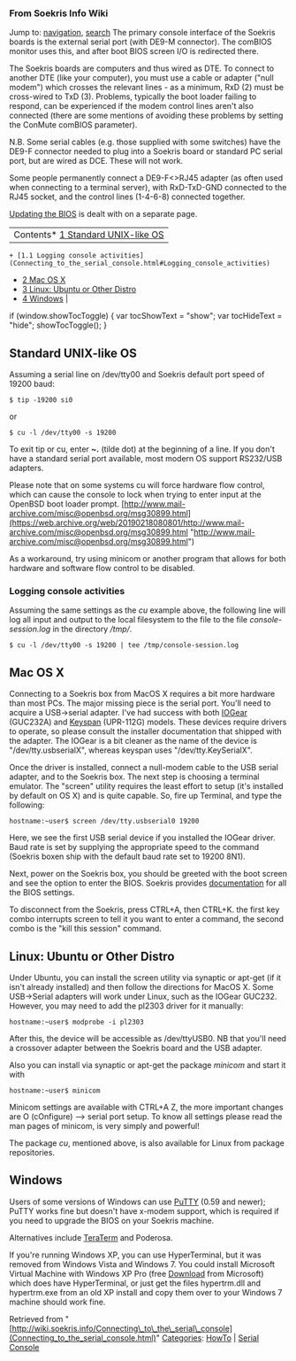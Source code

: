 
### From Soekris Info Wiki



Jump to: [navigation](Connecting_to_the_serial_console.html#column-one), [search](Connecting_to_the_serial_console.html#searchInput) 
The primary console interface of the Soekris boards is the external serial port (with DE9-M connector). The comBIOS monitor uses this, and after boot BIOS screen I/O is redirected there.


The Soekris boards are computers and thus wired as DTE. To connect to another DTE (like your computer), you must use a cable or adapter ("null modem") which crosses the relevant lines - as a minimum, RxD (2) must be cross-wired to TxD (3). Problems, typically the boot loader failing to respond, can be experienced if the modem control lines aren't also connected (there are some mentions of avoiding these problems by setting the ConMute comBIOS parameter).


N.B. Some serial cables (e.g. those supplied with some switches) have the DE9-F connector needed to plug into a Soekris board or standard PC serial port, but are wired as DCE. These will not work.


Some people permanently connect a DE9-F<>RJ45 adapter (as often used when connecting to a terminal server), with RxD-TxD-GND connected to the RJ45 socket, and the control lines (1-4-6-8) connected together.


[Updating the BIOS](https://web.archive.org/web/20190218080801/http://wiki.soekris.info/Updating_Bios "Updating Bios") is dealt with on a separate page.





|  |
| --- |
| Contents* [1 Standard UNIX-like OS](Connecting_to_the_serial_console.html#Standard_UNIX-like_OS)
	+ [1.1 Logging console activities](Connecting_to_the_serial_console.html#Logging_console_activities)
* [2 Mac OS X](Connecting_to_the_serial_console.html#Mac_OS_X)
* [3 Linux: Ubuntu or Other Distro](Connecting_to_the_serial_console.html#Linux:_Ubuntu_or_Other_Distro)
* [4 Windows](Connecting_to_the_serial_console.html#Windows)
 |

 if (window.showTocToggle) { var tocShowText = "show"; var tocHideText = "hide"; showTocToggle(); } 
##  Standard UNIX-like OS


Assuming a serial line on /dev/tty00 and Soekris default port speed of 19200 baud:




```
$ tip -19200 si0

```

or




```
$ cu -l /dev/tty00 -s 19200

```

To exit tip or cu, enter **~.** (tilde dot) at the beginning of a line. If you don't have a standard serial port available, most modern OS support RS232/USB adapters. 


Please note that on some systems cu will force hardware flow control, which can cause the console to lock when trying to enter input at the OpenBSD boot loader prompt. [http://www.mail-archive.com/misc@openbsd.org/msg30899.html](https://web.archive.org/web/20190218080801/http://www.mail-archive.com/misc@openbsd.org/msg30899.html "http://www.mail-archive.com/misc@openbsd.org/msg30899.html")


As a workaround, try using minicom or another program that allows for both hardware and software flow control to be disabled.



###  Logging console activities


Assuming the same settings as the *cu* example above, the following line will log all input and output to the local filesystem to the file to the file *console-session.log* in the directory */tmp/*. 




```
$ cu -l /dev/tty00 -s 19200 | tee /tmp/console-session.log

```

##  Mac OS X


Connecting to a Soekris box from MacOS X requires a bit more hardware than most PCs. The major missing piece is the serial port. You'll need to acquire a USB->serial adapter. I've had success with both [IOGear](https://web.archive.org/web/20190218080801/http://www.iogear.com/main.php?loc=product_category&category=usb&category_id=104 "http://www.iogear.com/main.php?loc=product_category&category=usb&category_id=104") (GUC232A) and [Keyspan](https://web.archive.org/web/20190218080801/http://www.keyspan.com/products/homepage.2.productList.Serial.spml "http://www.keyspan.com/products/homepage.2.productList.Serial.spml") (UPR-112G) models. These devices require drivers to operate, so please consult the installer documentation that shipped with the adapter. The IOGear is a bit cleaner as the name of the device is "/dev/tty.usbserialX", whereas keyspan uses "/dev/tty.KeySerialX".


Once the driver is installed, connect a null-modem cable to the USB serial adapter, and to the Soekris box. The next step is choosing a terminal emulator. The "screen" utility requires the least effort to setup (it's installed by default on OS X) and is quite capable. So, fire up Terminal, and type the following:




```
hostname:~user$ screen /dev/tty.usbserial0 19200

```

Here, we see the first USB serial device if you installed the IOGear driver. Baud rate is set by supplying the appropriate speed to the command (Soekris boxen ship with the default baud rate set to 19200 8N1).


Next, power on the Soekris box, you should be greeted with the boot screen and see the option to enter the BIOS. Soekris provides [documentation](https://web.archive.org/web/20190218080801/http://www.soekris.com/downloads.htm "http://www.soekris.com/downloads.htm") for all the BIOS settings.


To disconnect from the Soekris, press CTRL+A, then CTRL+K. the first key combo interrupts screen to tell it you want to enter a command, the second combo is the "kill this session" command.



##  Linux: Ubuntu or Other Distro


Under Ubuntu, you can install the screen utility via synaptic or apt-get (if it isn't already installed) and then follow the directions for MacOS X. Some USB->Serial adapters will work under Linux, such as the IOGear GUC232. However, you may need to add the pl2303 driver for it manually:




```
hostname:~user$ modprobe -i pl2303

```

After this, the device will be accessible as /dev/ttyUSB0. NB that you'll need a crossover adapter between the Soekris board and the USB adapter.


  

Also you can install via synaptic or apt-get the package *minicom* and start it with




```
hostname:~user$ minicom

```

Minicom settings are available with CTRL+A Z, the more important changes are O (cOnfigure) --> serial port setup. To know all settings please read the man pages of minicom, is very simply and powerful!


The package *cu*, mentioned above, is also available for Linux from package repositories.



##  Windows


Users of some versions of Windows can use [PuTTY](https://web.archive.org/web/20190218080801/http://www.chiark.greenend.org.uk/~sgtatham/putty/ "http://www.chiark.greenend.org.uk/~sgtatham/putty/") (0.59 and newer); PuTTY works fine but doesn't have x-modem support, which is required if you need to upgrade the BIOS on your Soekris machine. 


Alternatives include [TeraTerm](https://web.archive.org/web/20190218080801/http://ttssh2.sourceforge.jp/ "http://ttssh2.sourceforge.jp/") and Poderosa. 


If you're running Windows XP, you can use HyperTerminal, but it was removed from Windows Vista and Windows 7. You could install Microsoft Virtual Machine with Windows XP Pro (free [Download](https://web.archive.org/web/20190218080801/http://www.microsoft.com/windows/virtual-pc/ "http://www.microsoft.com/windows/virtual-pc/") from Microsoft) which does have HyperTerminal, or just get the files hypertrm.dll and hypertrm.exe from an old XP install and copy them over to your Windows 7 machine should work fine.





Retrieved from "[http://wiki.soekris.info/Connecting\_to\_the\_serial\_console](Connecting_to_the_serial_console.html)"
[Categories](https://web.archive.org/web/20190218080801/http://wiki.soekris.info/Special:Categories "Special:Categories"): [HowTo](https://web.archive.org/web/20190218080801/http://wiki.soekris.info/Category_HowTo "Category_HowTo") | [Serial Console](https://web.archive.org/web/20190218080801/http://wiki.soekris.info/index.php?title=Category_Serial_Console&action=edit "Category_Serial Console")

 

